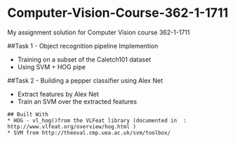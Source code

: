 # Computer-Vision-Course-362-1-1711
My assignment solution for Computer Vision course 362-1-1711

##Task 1 - Object recognition pipeline Implemention
*	Training on a subset of the Caletch101 dataset
* Using	SVM + HOG pipe

##Task 2 - Building a pepper classifier using Alex Net
* Extract features by Alex Net
* Train an SVM over the extracted features

```
## Built With
* HOG - vl_hog()from the VLFeat library (documented in  : http://www.vlfeat.org/overview/hog.html )
* SVM from http://theoval.cmp.uea.ac.uk/svm/toolbox/
